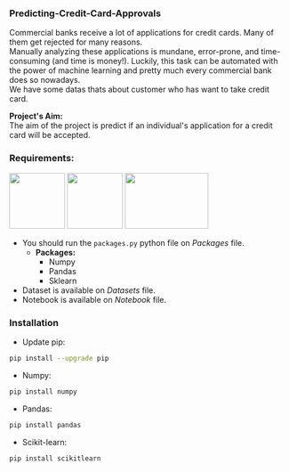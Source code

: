 ### Predicting-Credit-Card-Approvals
Commercial banks receive a lot of applications for credit cards. Many of them get rejected for many reasons. <br>
Manually analyzing these applications is mundane, error-prone, and time-consuming (and time is money!). Luckily, this task can be automated with the power of machine learning and pretty much every commercial bank does so nowadays.  
We have some datas thats about customer who has want to take credit card.  
  
**Project's Aim:**  
The aim of the project is predict if an individual's application for a credit card will be accepted.  

### Requirements:
<img src='https://encrypted-tbn0.gstatic.com/images?q=tbn:ANd9GcTvEfXHLIJLACY1DI30rAzDlbekLkgFXYm1DA&usqp=CAU' width='100' height='100'> <img src='https://encrypted-tbn0.gstatic.com/images?q=tbn:ANd9GcT01Ctpf3nRjz7b9l-om2h2llNA0jL4d_MVtXXXHVF5mWIn5nyMXLgzYscFGZdbhf_LN8M&usqp=CAU' width='100' height='100'> <img src='https://anderfernandez.com/wp-content/uploads/2021/10/Tutorial-Sklearn.jpg' width='150' height='100'>  
  
- You should run the `packages.py` python file on *Packages* file.  
    - **Packages:**  
        - Numpy  
        - Pandas  
        - Sklearn  
- Dataset is available on *Datasets* file.  
- Notebook is available on *Notebook* file.  
  
### Installation  
- Update pip:  
```bash
pip install --upgrade pip 
```
  
- Numpy:  
```bash
pip install numpy 
```
  
- Pandas:  
```bash
pip install pandas 
```
  
- Scikit-learn:  
```bash
pip install scikitlearn 
```
